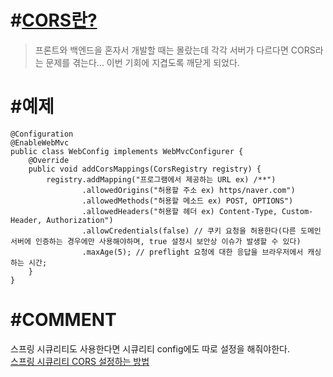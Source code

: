 # #[CORS란?](https://github.com/whitewise95/TIL/blob/main/Security/CORS%EB%9E%80%3F.md) 
> 프론트와 백엔드을 혼자서 개발할 때는 몰랐는데 각각 서버가 다르다면 CORS라는 문제를 겪는다... 이번 기회에 지겹도록 깨닫게 되었다.

# #예제
```
@Configuration
@EnableWebMvc
public class WebConfig implements WebMvcConfigurer {
    @Override
    public void addCorsMappings(CorsRegistry registry) {
        registry.addMapping("프로그램에서 제공하는 URL ex) /**")
                .allowedOrigins("허용할 주소 ex) https/naver.com")
                .allowedMethods("허용할 메소드 ex) POST, OPTIONS")
                .allowedHeaders("허용할 헤더 ex) Content-Type, Custom-Header, Authorization")
                .allowCredentials(false) // 쿠키 요청을 허용한다(다른 도메인 서버에 인증하는 경우에만 사용해야하며, true 설정시 보안상 이슈가 발생할 수 있다)
                .maxAge(5); // preflight 요청에 대한 응답을 브라우저에서 캐싱하는 시간;
    }
}

```

# #COMMENT
스프링 시큐리티도 사용한다면 시큐리티 config에도 따로 설정을 해줘야한다.  
[스프링 시큐리티 CORS 설정하는 방법](https://github.com/whitewise95/TIL/blob/main/Java/Spring/SpringSecurity/JWT%20%EC%99%80%20Security%20%EC%84%A4%EC%A0%95.md
)
